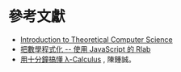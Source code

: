 # 參考文獻

* [Introduction to Theoretical Computer Science](https://introtcs.org/public/)
* [把數學程式化 -- 使用 JavaScript 的 Rlab](https://ccckmit.gitbooks.io/rlab/content/)
* [用十分鐘搞懂 λ-Calculus](https://github.com/ccc112a/py2cs/blob/master/A4-投影片/λ-Calculus.pdf) , 陳鍾誠。